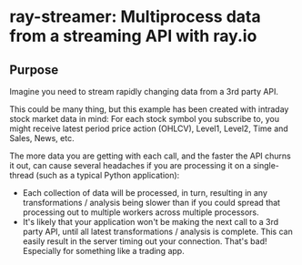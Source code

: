 # ray-streamer: Multiprocess data from a streaming API with ray.io

## Purpose
Imagine you need to stream rapidly changing data from a 3rd party API.

This could be many thing, but this example has been created with intraday stock market data in mind: For each stock symbol you subscribe to, you might receive latest period price action (OHLCV), Level1, Level2, Time and Sales, News, etc.

The more data you are getting with each call, and the faster the API churns it out, can cause several headaches if you are processing it on a single-thread (such as a typical Python application):

- Each collection of data will be processed, in turn, resulting in any transformations / analysis being slower than if you could spread that processing out to multiple workers across multiple processors.
- It's likely that your application won't be making the next call to a 3rd party API, until all latest transformations / analysis is complete. This can easily result in the server timing out your connection. That's bad! Especially for something like a trading app.